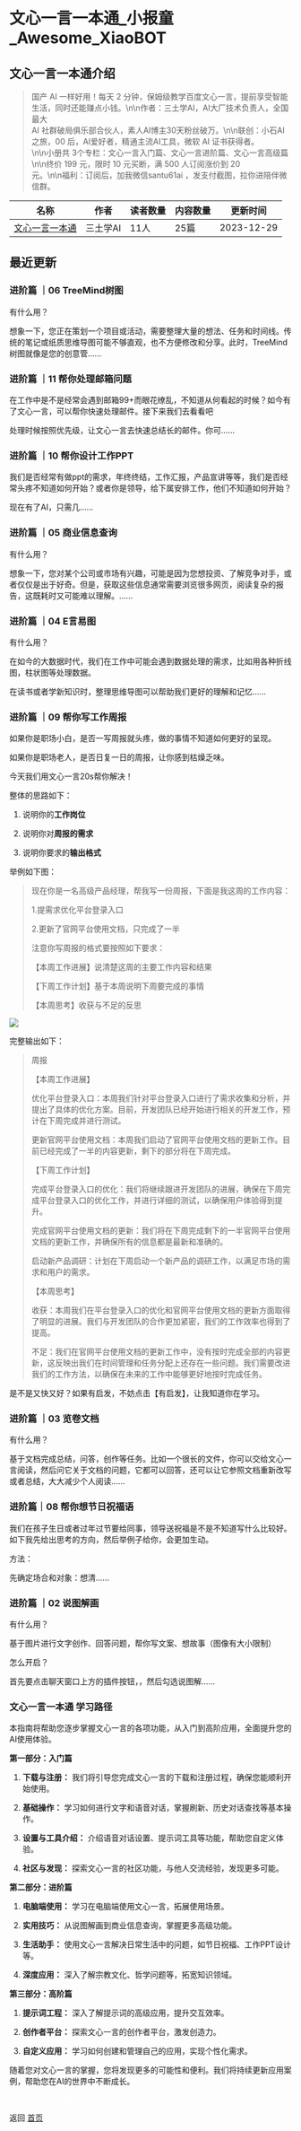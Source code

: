 # 文心一言一本通_小报童_Awesome_XiaoBOT

## 文心一言一本通介绍
> 国产 AI 一样好用！每天 2 分钟，保姆级教学百度文心一言，提前享受智能生活，同时还能赚点小钱。\n\n作者：三土学AI，AI大厂技术负责人，全国最大  
AI 社群破局俱乐部合伙人，素人AI博主30天粉丝破万。\n\n联创：小石AI之旅，00 后，AI爱好者，精通主流AI工具，微软 AI 证书获得者。  
\n\n小册共 3个专栏：文心一言入门篇、文心一言进阶篇、文心一言高级篇\n\n终价 199 元，限时 10 元买断，满 500 人订阅涨价到 20  
元。\n\n福利：订阅后，加我微信santu61ai ，发支付截图，拉你进陪伴微信群。  
  


|名称|作者|读者数量|内容数量|更新时间|
|---|---|---|---|---|
|[文心一言一本通](https://xiaobot.net/p/wxyy666?refer=0b133df9-27dc-423b-8101-639049001c13)|三土学AI|11人|25篇|2023-12-29|

## 最近更新
### 进阶篇 ｜06 TreeMind树图

有什么用？

想象一下，您正在策划一个项目或活动，需要整理大量的想法、任务和时间线。传统的笔记或纸质思维导图可能不够直观，也不方便修改和分享。此时，TreeMind树图就像是您的创意管......

### 进阶篇 ｜11 帮你处理邮箱问题

在工作中是不是经常会遇到邮箱99+而眼花缭乱，不知道从何看起的时候？如今有了文心一言，可以帮你快速处理邮件。接下来我们去看看吧

处理时候按照优先级，让文心一言去快速总结长的邮件。你可......

### 进阶篇 ｜10 帮你设计工作PPT

我们是否经常有做ppt的需求，年终终结，工作汇报，产品宣讲等等，我们是否经常头疼不知道如何开始？或者你是领导，给下属安排工作，他们不知道如何开始？

现在有了AI，只需几......

### 进阶篇 ｜05 商业信息查询

有什么用？

想象一下，您对某个公司或市场有兴趣，可能是因为您想投资、了解竞争对手，或者仅仅是出于好奇。但是，获取这些信息通常需要浏览很多网页，阅读复杂的报告，这既耗时又可能难以理解。......

### 进阶篇 ｜04 E言易图

有什么用？

在如今的大数据时代，我们在工作中可能会遇到数据处理的需求，比如用各种折线图，柱状图等处理数据。

在读书或者学新知识时，整理思维导图可以帮助我们更好的理解和记忆......

### 进阶篇 ｜09 帮你写工作周报

如果你是职场小白，是否一写周报就头疼，做的事情不知道如何更好的呈现。

如果你是职场老人，是否日复一日的周报，让你感到枯燥乏味。

今天我们用文心一言20s帮你解决！

整体的思路如下：

  1. 说明你的**工作岗位**

  2. 说明你对**周报的需求**

  3. 说明你要求的**输出格式**

举例如下图：

> 现在你是一名高级产品经理，帮我写一份周报，下面是我这周的工作内容：
>
> 1.提需求优化平台登录入口
>
> 2.更新了官网平台使用文档，只完成了一半
>
> 注意你写周报的格式要按照如下要求：
>
> 【本周工作进展】说清楚这周的主要工作内容和结果
>
> 【下周工作计划】基于本周说明下周要完成的事情
>
> 【本周思考】收获与不足的反思

![](https://static.xiaobot.net/file/2023-11-29/406059/bf4db44ea00254a352d44f9b9aae28ee.png)

完整输出如下：

> 周报
>
> 【本周工作进展】
>
>
> 优化平台登录入口：本周我们针对平台登录入口进行了需求收集和分析，并提出了具体的优化方案。目前，开发团队已经开始进行相关的开发工作，预计在下周完成并进行测试。
>
> 更新官网平台使用文档：本周我们启动了官网平台使用文档的更新工作。目前已经完成了一半的内容更新，剩下的部分将在下周完成。
>
> 【下周工作计划】
>
> 完成平台登录入口的优化：我们将继续跟进开发团队的进展，确保在下周完成平台登录入口的优化工作，并进行详细的测试，以确保用户体验得到提升。
>
> 完成官网平台使用文档的更新：我们将在下周完成剩下的一半官网平台使用文档的更新工作，并确保所有的信息都是最新和准确的。
>
> 启动新产品调研：计划在下周启动一个新产品的调研工作，以满足市场的需求和用户的需求。
>
> 【本周思考】
>
> 收获：本周我们在平台登录入口的优化和官网平台使用文档的更新方面取得了明显的进展。我们与开发团队的合作更加紧密，我们的工作效率也得到了提高。
>
>
> 不足：我们在官网平台使用文档的更新工作中，没有按时完成全部的内容更新，这反映出我们在时间管理和任务分配上还存在一些问题。我们需要改进我们的工作方法，以确保在未来的工作中能够更好地按时完成任务。

是不是又快又好？如果有启发，不妨点击【有启发】，让我知道你在学习。

### 进阶篇 ｜03 览卷文档

有什么用？

基于文档完成总结，问答，创作等任务。比如一个很长的文件，你可以交给文心一言阅读，然后问它关于文档的问题，它都可以回答，还可以让它参照文档重新改写或者总结，大大减少个人阅读......

### 进阶篇｜08 帮你想节日祝福语

我们在孩子生日或者过年过节要给同事，领导送祝福是不是不知道写什么比较好。如下我先给出思考的方向，然后举例子给你，会更加生动。

方法：

先确定场合和对象：想清......

### 进阶篇 ｜02 说图解画

有什么用？

基于图片进行文字创作、回答问题，帮你写文案、想故事（图像有大小限制）

怎么开启？

首先要点击聊天窗口上方的插件按钮，，然后勾选说图解......

### 文心一言一本通 学习路径

本指南将帮助您逐步掌握文心一言的各项功能，从入门到高阶应用，全面提升您的AI使用体验。

**第一部分：入门篇**

  1. **下载与注册：** 我们将引导您完成文心一言的下载和注册过程，确保您能顺利开始使用。

  2. **基础操作：** 学习如何进行文字和语音对话，掌握刷新、历史对话查找等基本操作。

  3. **设置与工具介绍：** 介绍语音对话设置、提示词工具等功能，帮助您自定义体验。

  4. **社区与发现：** 探索文心一言的社区功能，与他人交流经验，发现更多可能。

**第二部分：进阶篇**

  1. **电脑端使用：** 学习在电脑端使用文心一言，拓展使用场景。

  2. **实用技巧：** 从说图解画到商业信息查询，掌握更多高级功能。

  3. **生活助手：** 使用文心一言解决日常生活中的问题，如节日祝福、工作PPT设计等。

  4. **深度应用：** 深入了解宗教文化、哲学问题等，拓宽知识领域。

**第三部分：高阶篇**

  1. **提示词工程：** 深入了解提示词的高级应用，提升交互效率。

  2. **创作者平台：** 探索文心一言的创作者平台，激发创造力。

  3. **自定义应用：** 学习如何创建和管理自己的应用，实现个性化需求。

随着您对文心一言的掌握，您将发现更多的可能性和便利。我们将持续更新应用案例，帮助您在AI的世界中不断成长。


<a href="https://github.com/Reno9527/awesome-xiaobot" style="color: white; text-decoration: none;">awesome-xiaobot</a>

返回 [首页](../README.md)
